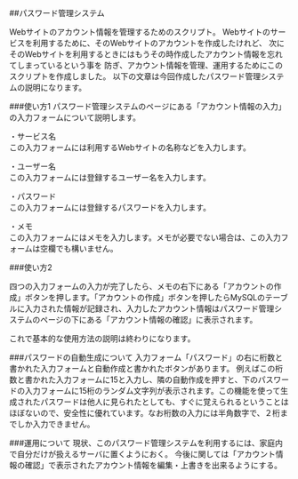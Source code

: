 ##パスワード管理システム

Webサイトのアカウント情報を管理するためのスクリプト。
Webサイトのサービスを利用するために、そのWebサイトのアカウントを作成したけれど、
次にそのWebサイトを利用するときにはもうその時作成したアカウント情報を忘れてしまっているという事を
防ぎ、アカウント情報を管理、運用するためにこのスクリプトを作成しました。
以下の文章は今回作成したパスワード管理システムの説明になります。


###使い方1
パスワード管理システムのページにある「アカウント情報の入力」の入力フォームについて説明します。  
  
  
・サービス名  
この入力フォームには利用するWebサイトの名称などを入力します。

・ユーザー名  
この入力フォームには登録するユーザー名を入力します。
  
・パスワード  
この入力フォームには登録するパスワードを入力します。

・メモ  
この入力フォームにはメモを入力します。メモが必要でない場合は、この入力フォームは空欄でも構いません。

###使い方2

四つの入力フォームの入力が完了したら、メモの右下にある「アカウントの作成」ボタンを押します。「アカウントの作成」ボタンを押したらMySQLのテーブルに入力された情報が記録され、入力したアカウント情報はパスワード管理システムのページの下にある「アカウント情報の確認」に表示されます。  

これで基本的な使用方法の説明は終わりになります。

###パスワードの自動生成について
入力フォーム「パスワード」の右に桁数と書かれた入力フォームと自動作成と書かれたボタンがあります。
例えばこの桁数と書かれた入力フォームに15と入力し、隣の自動作成を押すと、下のパスワードの入力フォームに15桁のランダム文字列が表示されます。この機能を使って生成されたパスワードは他人に見られたとしても、すぐに覚えられるということはほぼないので、安全性に優れています。なお桁数の入力には半角数字で、２桁までしか入力できません。

###運用について
現状、このパスワード管理システムを利用するには、家庭内で自分だけが扱えるサーバに置くようにおく。
今後に関しては「アカウント情報の確認」で表示されたアカウント情報を編集・上書きを出来るようにする。
